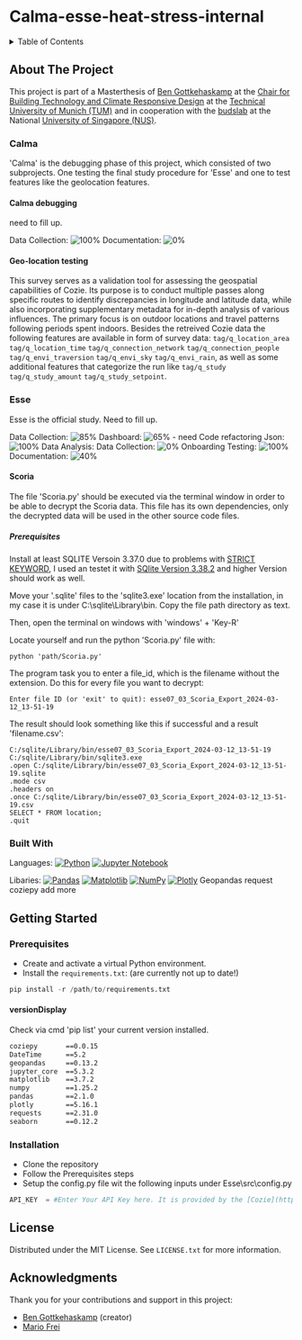 # Calma-esse-heat-stress-internal


<!-- TABLE OF CONTENTS -->
<details>
  <summary>Table of Contents</summary>
  <ol>
    <li>
      <a href="#Project Description">About The Project</a>
      <ul>
        <li><a href="#Calma">Calma</a></li>
        <li><a href="#Esse">Esse</a></li>
	<li><a href="#ThermalWalk">ThermalWalk</a></li>
        <li><a href="#built-with">Built With</a></li>
      </ul>
    </li>
    <li>
      <a href="#getting-started">Getting Started</a>
      <ul>
        <li><a href="#Prerequisites">Prerequisites</a></li>
        <li><a href="#Installation">Installation</a></li>
      </ul>
    </li>
    <li><a href="#License">License</a></li>
    <li><a href="#Contact">Contact</a></li>
    <li><a href="#Acknowledgments">Acknowledgments</a></li>
  </ol>
</details>

<!-- ABOUT THE PROJECT -->
## About The Project

This project is part of a Masterthesis of [Ben Gottkehaskamp](https://github.com/benterich) at the [Chair for Building Technology and Climate Responsive Design](https://www.arc.ed.tum.de/en/klima/start/) at the [Technical University of Munich (TUM)](https://www.tum.de/en/) and in cooperation with the [budslab](https://budslab.org/) at the National [University of Singapore (NUS)](https://nus.edu.sg/).

### Calma

'Calma' is the debugging phase of this project, which consisted of two subprojects. One testing the final study procedure for 'Esse' and one to test features like the geolocation features.

#### Calma debugging

need to fill up.

Data Collection: ![100%](https://progress-bar.dev/85)
Documentation: ![0%](https://progress-bar.dev/0)

#### Geo-location testing
This survey serves as a validation tool for assessing the geospatial capabilities of Cozie. Its purpose is to conduct multiple passes along specific routes to identify discrepancies in longitude and latitude data, while also incorporating supplementary metadata for in-depth analysis of various influences. The primary focus is on outdoor locations and travel patterns following periods spent indoors. Besides the retreived Cozie data the following features are available in form of survey data: `tag/q_location_area` `tag/q_location_time` `tag/q_connection_network` `tag/q_connection_people` `tag/q_envi_traversion` `tag/q_envi_sky` `tag/q_envi_rain`, as well as some additional features that categorize the run like `tag/q_study` `tag/q_study_amount` `tag/q_study_setpoint`.

### Esse

Esse is the official study. Need to fill up.

Data Collection: ![85%](https://progress-bar.dev/85)
Dashboard: ![65%](https://progress-bar.dev/65) - need Code refactoring
Json: ![100%](https://progress-bar.dev/100)
Data Analysis: Data Collection: ![0%](https://progress-bar.dev/0)
Onboarding Testing: ![100%](https://progress-bar.dev/100)
Documentation: ![40%](https://progress-bar.dev/40)

#### Scoria

The file 'Scoria.py' should be executed via the terminal window in order to be able to decrypt the Scoria data. This file has its own dependencies, only the decrypted data will be used in the other source code files.

##### Prerequisites
Install at least SQLITE Versoin 3.37.0 due to problems with [STRICT KEYWORD](https://www.sqlite.org/stricttables.html), I used an testet it with [SQlite Version 3.38.2](https://www.sqlite.org/releaselog/3_38_2.html) and higher Version should work as well.

Move your '.sqlite' files to the 'sqlite3.exe' location from the installation, in my case it is under C:\sqlite\Library\bin. Copy the file path directory as text.

Then, open the terminal on windows with 'windows' + 'Key-R'

Locate yourself and run the python 'Scoria.py' file with:
```console
python 'path/Scoria.py'
```

The program task you to enter a file_id, which is the filename without the extension. Do this for every file you want to decrypt:
```console
Enter file ID (or 'exit' to quit): esse07_03_Scoria_Export_2024-03-12_13-51-19
```

The result should look something like this if successful and a result 'filename.csv':
```console
C:/sqlite/Library/bin/esse07_03_Scoria_Export_2024-03-12_13-51-19
C:/sqlite/Library/bin/sqlite3.exe
.open C:/sqlite/Library/bin/esse07_03_Scoria_Export_2024-03-12_13-51-19.sqlite
.mode csv
.headers on
.once C:/sqlite/Library/bin/esse07_03_Scoria_Export_2024-03-12_13-51-19.csv
SELECT * FROM location;
.quit
```



### Built With

Languages:
[![Python](https://img.shields.io/badge/python-3670A0?style=for-the-badge&logo=python&logoColor=ffdd54)](https://www.python.org/)
[![Jupyter Notebook](https://img.shields.io/badge/jupyter-%23FA0F00.svg?style=for-the-badge&logo=jupyter&logoColor=white)](https://jupyter.org/)

Libaries:
[![Pandas](https://img.shields.io/badge/pandas-%23150458.svg?style=for-the-badge&logo=pandas&logoColor=white)](https://pandas.pydata.org/)
[![Matplotlib](https://img.shields.io/badge/Matplotlib-%23ffffff.svg?style=for-the-badge&logo=Matplotlib&logoColor=black)]()
[![NumPy](https://img.shields.io/badge/numpy-%23013243.svg?style=for-the-badge&logo=numpy&logoColor=white)]()
[![Plotly](https://img.shields.io/badge/Plotly-%233F4F75.svg?style=for-the-badge&logo=plotly&logoColor=white)]()
Geopandas
request 
coziepy
add more

## Getting Started

### Prerequisites
- Create and activate a virtual Python environment.
- Install the `requirements.txt`: (are currently not up to date!)
```py
pip install -r /path/to/requirements.txt 
```

#### versionDisplay
Check via cmd 'pip list' your current version installed.

```bash
coziepy       ==0.0.15
DateTime      ==5.2
geopandas     ==0.13.2
jupyter_core  ==5.3.2
matplotlib    ==3.7.2
numpy         ==1.25.2
pandas        ==2.1.0
plotly        ==5.16.1
requests      ==2.31.0
seaborn       ==0.12.2
```

### Installation
 - Clone the repository
 - Follow the Prerequisites steps
 - Setup the config.py file wit the following inputs under Esse\src\config.py

 ```py
 API_KEY  = #Enter Your API Key here. It is provided by the [Cozie](https://cozie-apple.app). Please contact us at cozie.app@gmail.com if you need one. 
 ```

## License

Distributed under the MIT License. See `LICENSE.txt` for more information.

## Acknowledgments

Thank you for your contributions and support in this project:

- [Ben Gottkehaskamp](https://github.com/benterich) (creator)
- [Mario Frei](https://github.com/mariofrei)